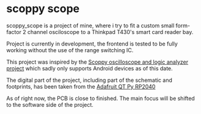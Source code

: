 # scoppy scope

scoppy_scope is a project of mine, where i try to fit a custom small form-factor 2 channel osciloscope to a Thinkpad T430's smart card reader bay.

Project is currently in development, the frontend is tested to be fully working without the use of the range switching IC. 

This project was inspired by the [Scoppy oscilloscope and logic analyzer project](https://github.com/fhdm-dev/scoppy) which sadly only supports Android devices as of this date. 

The digital part of the project, including part of the schematic and footprints, has been taken from the [Adafruit QT Py RP2040](https://github.com/adafruit/Adafruit-QT-Py-RP2040-PCB)

As of right now, the PCB is close to finished. The main focus will be shifted to the software side of the project. 
